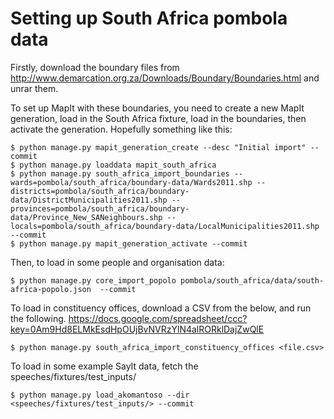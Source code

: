 # Setting up South Africa pombola data

Firstly, download the boundary files from
http://www.demarcation.org.za/Downloads/Boundary/Boundaries.html and unrar
them.

To set up MapIt with these boundaries, you need to create a new MapIt
generation, load in the South Africa fixture, load in the boundaries, then
activate the generation. Hopefully something like this:

    $ python manage.py mapit_generation_create --desc "Initial import" --commit
    $ python manage.py loaddata mapit_south_africa
    $ python manage.py south_africa_import_boundaries --wards=pombola/south_africa/boundary-data/Wards2011.shp --districts=pombola/south_africa/boundary-data/DistrictMunicipalities2011.shp --provinces=pombola/south_africa/boundary-data/Province_New_SANeighbours.shp --locals=pombola/south_africa/boundary-data/LocalMunicipalities2011.shp --commit
    $ python manage.py mapit_generation_activate --commit

Then, to load in some people and organisation data:

    $ python manage.py core_import_popolo pombola/south_africa/data/south-africa-popolo.json  --commit

To load in constituency offices, download a CSV from the below, and run the following.
https://docs.google.com/spreadsheet/ccc?key=0Am9Hd8ELMkEsdHpOUjBvNVRzYlN4alRORklDajZwQlE

    $ python manage.py south_africa_import_constituency_offices <file.csv>

To load in some example SayIt data, fetch the speeches/fixtures/test_inputs/

    $ python manage.py load_akomantoso --dir <speeches/fixtures/test_inputs/> --commit

